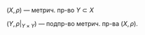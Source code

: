$(X, \rho)$ — метрич. пр-во $Y\subset X$

$(Y, \rho\bigg|_{Y\times Y})$ — подпр-во метрич. пр-ва $(X, \rho)$.